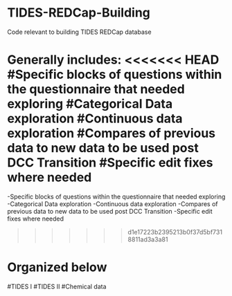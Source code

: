 # TIDES-REDCap-Building
Code relevant to building TIDES REDCap database

Generally includes:
<<<<<<< HEAD
  #Specific blocks of questions within the questionnaire that needed exploring
  #Categorical Data exploration
  #Continuous data exploration
  #Compares of previous data to new data to be used post DCC Transition
  #Specific edit fixes where needed
=======
-Specific blocks of questions within the questionnaire that needed exploring
-Categorical Data exploration
-Continuous data exploration
-Compares of previous data to new data to be used post DCC Transition
-Specific edit fixes where needed 
>>>>>>> d1e17223b2395213b0f37d5bf7318811ad3a3a81


# Organized below
  #TIDES I
  #TIDES II
  #Chemical data
